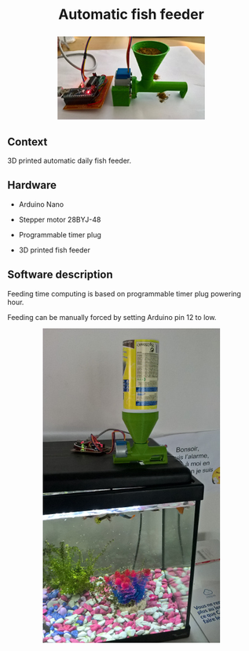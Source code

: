 
# <p align="center">Automatic fish feeder</p>

<p align="center">
<img src="/readmepictures/zoom.jpg">
</p>

## Context

3D printed automatic daily fish feeder.

## Hardware

* Arduino Nano

* Stepper motor 28BYJ-48

* Programmable timer plug

* 3D printed fish feeder

## Software description

Feeding time computing is based on programmable timer plug powering hour.

Feeding can be manually forced by setting Arduino pin 12 to low.

<p align="center">
<img src="/readmepictures/aquarium.jpg">
</p>
